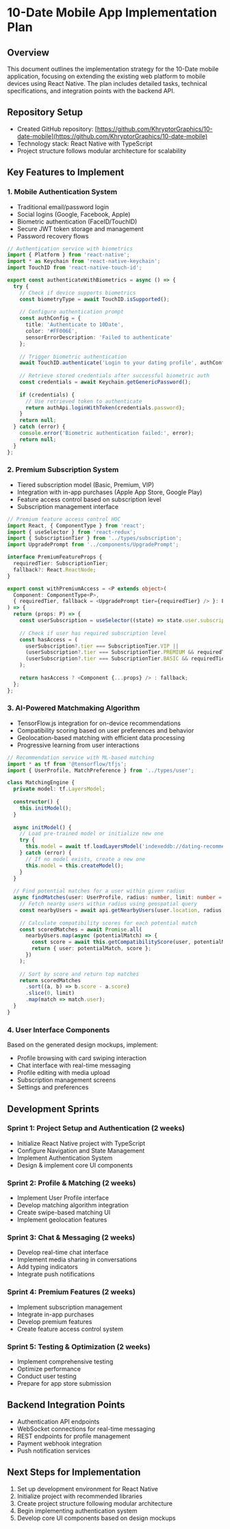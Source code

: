 # 10-Date Mobile App Implementation Plan

## Overview
This document outlines the implementation strategy for the 10-Date mobile application, focusing on extending the existing web platform to mobile devices using React Native. The plan includes detailed tasks, technical specifications, and integration points with the backend API.

## Repository Setup
- Created GitHub repository: [https://github.com/KhryptorGraphics/10-date-mobile](https://github.com/KhryptorGraphics/10-date-mobile)
- Technology stack: React Native with TypeScript
- Project structure follows modular architecture for scalability

## Key Features to Implement

### 1. Mobile Authentication System
- Traditional email/password login
- Social logins (Google, Facebook, Apple)
- Biometric authentication (FaceID/TouchID)
- Secure JWT token storage and management
- Password recovery flows

```typescript
// Authentication service with biometrics
import { Platform } from 'react-native';
import * as Keychain from 'react-native-keychain';
import TouchID from 'react-native-touch-id';

export const authenticateWithBiometrics = async () => {
  try {
    // Check if device supports biometrics
    const biometryType = await TouchID.isSupported();
    
    // Configure authentication prompt
    const authConfig = {
      title: 'Authenticate to 10Date', 
      color: '#FF006E',
      sensorErrorDescription: 'Failed to authenticate'
    };
    
    // Trigger biometric authentication
    await TouchID.authenticate('Login to your dating profile', authConfig);
    
    // Retrieve stored credentials after successful biometric auth
    const credentials = await Keychain.getGenericPassword();
    
    if (credentials) {
      // Use retrieved token to authenticate
      return authApi.loginWithToken(credentials.password);
    }
    return null;
  } catch (error) {
    console.error('Biometric authentication failed:', error);
    return null;
  }
};
```

### 2. Premium Subscription System
- Tiered subscription model (Basic, Premium, VIP)
- Integration with in-app purchases (Apple App Store, Google Play)
- Feature access control based on subscription level
- Subscription management interface

```typescript
// Premium feature access control HOC
import React, { ComponentType } from 'react';
import { useSelector } from 'react-redux';
import { SubscriptionTier } from '../types/subscription';
import UpgradePrompt from '../components/UpgradePrompt';

interface PremiumFeatureProps {
  requiredTier: SubscriptionTier;
  fallback?: React.ReactNode;
}

export const withPremiumAccess = <P extends object>(
  Component: ComponentType<P>,
  { requiredTier, fallback = <UpgradePrompt tier={requiredTier} /> }: PremiumFeatureProps
) => {
  return (props: P) => {
    const userSubscription = useSelector((state) => state.user.subscription);
    
    // Check if user has required subscription level
    const hasAccess = (
      userSubscription?.tier === SubscriptionTier.VIP ||
      (userSubscription?.tier === SubscriptionTier.PREMIUM && requiredTier !== SubscriptionTier.VIP) ||
      (userSubscription?.tier === SubscriptionTier.BASIC && requiredTier === SubscriptionTier.BASIC)
    );
    
    return hasAccess ? <Component {...props} /> : fallback;
  };
};
```

### 3. AI-Powered Matchmaking Algorithm
- TensorFlow.js integration for on-device recommendations
- Compatibility scoring based on user preferences and behavior
- Geolocation-based matching with efficient data processing
- Progressive learning from user interactions

```typescript
// Recommendation service with ML-based matching
import * as tf from '@tensorflow/tfjs';
import { UserProfile, MatchPreference } from '../types/user';

class MatchingEngine {
  private model: tf.LayersModel;
  
  constructor() {
    this.initModel();
  }
  
  async initModel() {
    // Load pre-trained model or initialize new one
    try {
      this.model = await tf.loadLayersModel('indexeddb://dating-recommendation-model');
    } catch (error) {
      // If no model exists, create a new one
      this.model = this.createModel();
    }
  }
  
  // Find potential matches for a user within given radius
  async findMatches(user: UserProfile, radius: number, limit: number = 20): Promise<UserProfile[]> {
    // Fetch nearby users within radius using geospatial query
    const nearbyUsers = await api.getNearbyUsers(user.location, radius, 100);
    
    // Calculate compatibility scores for each potential match
    const scoredMatches = await Promise.all(
      nearbyUsers.map(async (potentialMatch) => {
        const score = await this.getCompatibilityScore(user, potentialMatch);
        return { user: potentialMatch, score };
      })
    );
    
    // Sort by score and return top matches
    return scoredMatches
      .sort((a, b) => b.score - a.score)
      .slice(0, limit)
      .map(match => match.user);
  }
}
```

### 4. User Interface Components
Based on the generated design mockups, implement:
- Profile browsing with card swiping interaction
- Chat interface with real-time messaging
- Profile editing with media upload
- Subscription management screens
- Settings and preferences

## Development Sprints

### Sprint 1: Project Setup and Authentication (2 weeks)
- Initialize React Native project with TypeScript
- Configure Navigation and State Management
- Implement Authentication System
- Design & implement core UI components

### Sprint 2: Profile & Matching (2 weeks)
- Implement User Profile interface
- Develop matching algorithm integration
- Create swipe-based matching UI
- Implement geolocation features

### Sprint 3: Chat & Messaging (2 weeks)
- Develop real-time chat interface
- Implement media sharing in conversations
- Add typing indicators
- Integrate push notifications

### Sprint 4: Premium Features (2 weeks)
- Implement subscription management
- Integrate in-app purchases
- Develop premium features
- Create feature access control system

### Sprint 5: Testing & Optimization (2 weeks)
- Implement comprehensive testing
- Optimize performance
- Conduct user testing
- Prepare for app store submission

## Backend Integration Points
- Authentication API endpoints
- WebSocket connections for real-time messaging
- REST endpoints for profile management
- Payment webhook integration
- Push notification services

## Next Steps for Implementation
1. Set up development environment for React Native
2. Initialize project with recommended libraries
3. Create project structure following modular architecture
4. Begin implementing authentication system
5. Develop core UI components based on design mockups
